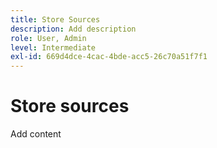 ```yaml
---
title: Store Sources
description: Add description
role: User, Admin
level: Intermediate
exl-id: 669d4dce-4cac-4bde-acc5-26c70a51f7f1
---
```

# Store sources

Add content
